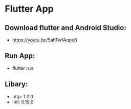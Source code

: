 # Flutter App
## Download flutter and Android Studio:
- https://youtu.be/5ahTwfAqpe8
## Run App:
- flutter run
## Libary:
-  http: 1.2.0
-  intl: 0.19.0
